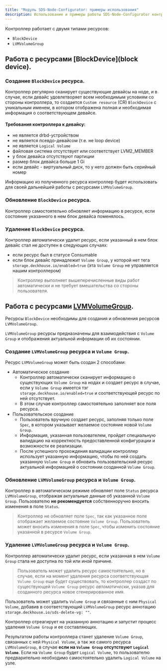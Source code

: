 ```yaml
---
title: "Модуль SDS-Node-Configurator: примеры использования"
description: Использование и примеры работы SDS-Node-Configurator контроллера.
---
```


Контроллер работает с двумя типами ресурсов:
* `BlockDevice`
* `LVMVolumeGroup`

## Работа с ресурсами [BlockDevice](block device).
### Создание `BlockDevice` ресурса.
Контроллер регулярно сканирует существующие девайсы на ноде, и в случае, если девайс удовлетворяет всем необходимым 
условиям со стороны контроллера, то создается `Custom resource` (CR) `BlockDevice` с уникальным именем, в котором отображена
полная и необходимая информация о соответствующем девайсе.

#### Требования контроллера к девайсу:
* не является drbd-устройством
* не является псевдо-девайсом (т.е. не loop device)
* не является `Logical Volume`
* файловая система отсутствует или соответствует LVM2_MEMBER
* у блок девайса отсутствуют партиции 
* размер блок девайса больше 1 Gi
* если девайс - виртуальный диск, то у него должен быть серийный номер

Информацию из полученного ресурса контроллер будет использовать для своей дальнейшей работы с ресурсами `LVMVolumeGroup`.
### Обновление `BlockDevice` ресурса.
Контроллер самостоятельно обновляет информацию в ресурсе, если состояние указанного в нем блок девайса поменялось.

### Удаление `BlockDevice` ресурса.
Контроллер автоматически удалит ресурс, если указанный в нем блок девайс стал не доступен в следующих случаях:
* если ресурс был в статусе Consumable
* если блок девайс принадлежит `Volume Group`, у которой нет тега `storage.deckhouse.io/enabled=true` (эта `Volume Group` не управляется нашим контроллером)

> Контроллер выполняет вышеперечисленные виды работ автоматически и не требует вмешательства со стороны пользователя.

## Работа с ресурсами [LVMVolumeGroup](lvmVolumeGroup).
Ресурсы `BlockDevice` необходимы для создания и обновления ресурсов `LVMVolumeGroup`.

`LVMVolumeGroup` ресурсы предназначены для взаимодействия с `Volume Group` и отображения актуальной информации об их состоянии.


### Создание `LVMVolumeGroup` ресурса и `Volume Group`.

Ресурс `LVMVolumeGroup` может быть создан 2 способами: 
* Автоматическое создание
  * Контроллер автоматически сканирует информацию о существующих `Volume Group` на нодах и создает ресурс в случае,
  если у `Volume Group` имеется тэг `storage.deckhouse.io/enabled=true` и соответствующей ресурс по ней отсутствует. 
  * В этом случае контроллер самостоятельно заполняет все поля ресурса.
* Пользовательское создание
  * Пользователь вручную создает ресурс, заполняя только поле `Spec`, в котором указывает желаемое состояние новой `Volume Group`. 
  * Информация, указанная пользователем, пройдет специальную валидацию на корректность предоставленной конфигурации и возможности ее реализации.
  * После успешного прохождения валидации контроллер использует указанную информацию, чтобы по ней создать указанную `Volume Group` и обновить пользовательский ресурс актуальной информацией о состоянии созданной `Volume Group`.

### Обновление `LVMVolumeGroup` ресурса и `Volume Group`.
Контроллер в автоматическом режиме обновляет поле `Status` ресурса `LVMVolumeGroup`, отображая актуальные данные об указанной `Volume Group`.
Пользователю **не рекомендуется** собственноручно вносить изменения в поле `Status`.

> Контроллер не обновляет поле `Spec`, так как указанное поле отображает желаемое состояние `Volume Group`. Пользователь может вносить изменения в поле `Spec`, чтобы изменить состояние указанной в ресурсе `Volume Group`.

### Удаление `LVMVolumeGroup` ресурса и `Volume Group`.
Контроллер автоматически удалит ресурс, если указанная в нем `Volume Group` стала не доступна по той или иной причине.

> Пользователь может удалить ресурс самостоятельно, но в случае, если на момент удаления ресурса соответствующая `Volume Group`
> еще будет существовать, то контроллер создаст по существующей `Volume Group` ресурс *автоматически*, указав для созданного 
> ресурса новое сгенерированное имя.

Пользователь может удалить `Volume Group` и связанные с ним `Physical Volume`, добавив в соответствующий `LVMVolumeGroup` ресурс аннотацию
`storage.deckhouse.io/sds-delete-vg: ""`.

Контроллер отреагирует на указанную аннотацию и запустит процесс удаления `Volume Group` и ее составляющих.

Результатом работы контроллера станет удаление `Volume Group`, связанных с ней `Physical Volume`, а так же самого ресурса `LVMVolumeGroup`, 
в случае **если на `Volume Group` отсутствуют `Logical Volume`**. Если на `Volume Group` будет `Logical Volume`, то пользователю предварительно необходимо самостоятельно удалить `Logical Volume` на узле.
